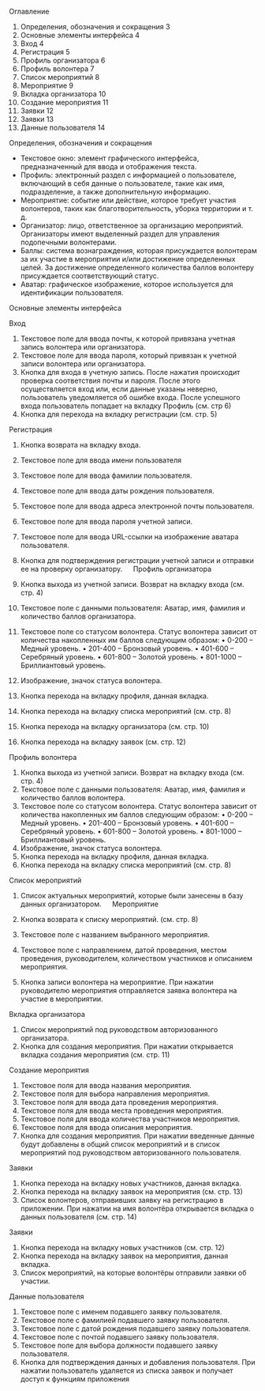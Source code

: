 Оглавление
1. Определения, обозначения и сокращения	3
2. Основные элементы интерфейса	4
3. Вход	4
4. Регистрация	5
5. Профиль организатора	6
6. Профиль волонтера	7
7. Список мероприятий	8
8. Мероприятие	9
9. Вкладка организатора	10
10. Создание мероприятия	11
11. Заявки	12
12. Заявки	13
13. Данные пользователя	14

Определения, обозначения и сокращения
-	Текстовое окно: элемент графического интерфейса, предназначенный для ввода и отображения текста.
-	Профиль: электронный раздел с информацией о пользователе, включающий в себя данные о пользователе, такие как имя, подразделение, а также дополнительную информацию.
-	Мероприятие: событие или действие, которое требует участия волонтеров, таких как благотворительность, уборка территории и т. д.
-	Организатор: лицо, ответственное за организацию мероприятий. Организаторы имеют выделенный раздел для управления подопечными волонтерами.
-	Баллы: система вознаграждения, которая присуждается волонтерам за их участие в мероприятии и/или достижение определенных целей. За достижение определенного количества баллов волонтеру присуждается соответствующий статус.
-	Аватар: графическое изображение, которое используется для идентификации пользователя.

Основные элементы интерфейса

Вход

1.	Текстовое поле для ввода почты, к которой привязана учетная запись волонтера или организатора.
2.	Текстовое поле для ввода пароля, который привязан к учетной записи волонтера или организатора.
3.	Кнопка для входа в учетную запись. После нажатия происходит проверка соответствия почты и пароля. После этого осуществляется вход или, если данные указаны неверно, пользователь уведомляется об ошибке входа. После успешного входа пользователь попадает на вкладку Профиль (см. стр 6)
4.	Кнопка для перехода на вкладку регистрации (см. стр. 5)

Регистрация

1.	Кнопка возврата на вкладку входа.
2.	Текстовое поле для ввода имени пользователя
3.	Текстовое поле для ввода фамилии пользователя.
4.	Текстовое поле для ввода даты рождения пользователя.
5.	Текстовое поле для ввода адреса электронной почты пользователя.
6.	Текстовое поле для ввода пароля учетной записи.
7.	Текстовое поле для ввода URL-ссылки на изображение аватара пользователя.
8.	Кнопка для подтверждения регистрации учетной записи и отправки ее на проверку организатору.
 
Профиль организатора

1.	Кнопка выхода из учетной записи. Возврат на вкладку входа (см. стр. 4)
2.	Текстовое поле с данными пользователя: Аватар, имя, фамилия и количество баллов организатора.
3.	Текстовое поле со статусом волонтера. Статус волонтера зависит от количества накопленных им баллов следующим образом:
•	0-200 – Медный уровень.
•	201-400 – Бронзовый уровень.
•	401-600 – Серебряный уровень.
•	601-800 – Золотой уровень.
•	801-1000 – Бриллиантовый уровень.
4.	Изображение, значок статуса волонтера.
5.	Кнопка перехода на вкладку профиля, данная вкладка.
6.	Кнопка перехода на вкладку списка мероприятий (см. стр. 8)
7.	Кнопка перехода на вкладку организатора (см. стр. 10)
8.	Кнопка перехода на вкладку заявок (см. стр. 12)
   
Профиль волонтера

1.	Кнопка выхода из учетной записи. Возврат на вкладку входа (см. стр. 4)
2.	Текстовое поле с данными пользователя: Аватар, имя, фамилия и количество баллов волонтера.
3.	Текстовое поле со статусом волонтера. Статус волонтера зависит от количества накопленных им баллов следующим образом:
•	0-200 – Медный уровень.
•	201-400 – Бронзовый уровень.
•	401-600 – Серебряный уровень.
•	601-800 – Золотой уровень.
•	801-1000 – Бриллиантовый уровень.
4.	Изображение, значок статуса волонтера.
5.	Кнопка перехода на вкладку профиля, данная вкладка.
6.	Кнопка перехода на вкладку списка мероприятий (см. стр. 8)
   
Список мероприятий

1.	Список актуальных мероприятий, которые были занесены в базу данных организатором.
 
Мероприятие

1.	Кнопка возврата к списку мероприятий. (см. стр. 8)
2.	Текстовое поле с названием выбранного мероприятия.
3.	Текстовое поле с направлением, датой проведения, местом проведения, руководителем, количеством участников и описанием мероприятия.
4.	Кнопка записи волонтера на мероприятие. При нажатии руководителю мероприятия отправляется заявка волонтера на участие в мероприятии.
   
Вкладка организатора

1.	Список мероприятий под руководством авторизованного организатора.
2.	Кнопка для создания мероприятия. При нажатии открывается вкладка создания мероприятия (см. стр. 11)

Создание мероприятия

1.	Текстовое поля для ввода названия мероприятия.
2.	Текстовое поля для выбора направления мероприятия.
3.	Текстовое поля для ввода дата проведения мероприятия.
4.	Текстовое поля для ввода места проведения мероприятия.
5.	Текстовое поля для ввода количества участников мероприятия.
6.	Текстовое поля для ввода описания мероприятия.
7.	Кнопка для создания мероприятия. При нажатии введенные данные будут добавлены в общий список мероприятий и в список мероприятий под руководством авторизованного пользователя.

 Заявки

1.	Кнопка перехода на вкладку новых участников, данная вкладка.
2.	Кнопка перехода на вкладку заявок на мероприятия (см. стр. 13)
3.	Список волонтеров, отправивших заявку на регистрацию в приложении. При нажатии на имя волонтёра открывается вкладка о данных пользователя (см. стр. 14)

Заявки

1.	Кнопка перехода на вкладку новых участников (см. стр. 12)
2.	Кнопка перехода на вкладку заявок на мероприятия, данная вкладка.
3.	Список мероприятий, на которые волонтёры отправили заявки об участии.

Данные пользователя

1.	Текстовое поле с именем подавшего заявку пользователя.
2.	Текстовое поле с фамилией подавшего заявку пользователя.
3.	Текстовое поле с датой рождения подавшего заявку пользователя.
4.	Текстовое поле с почтой подавшего заявку пользователя.
5.	Текстовое поле для выбора должности подавшего заявку пользователя.
6.	Кнопка для подтверждения данных и добавления пользователя. При нажатии пользователь удаляется из списка заявок и получает доступ к функциям приложения

 

